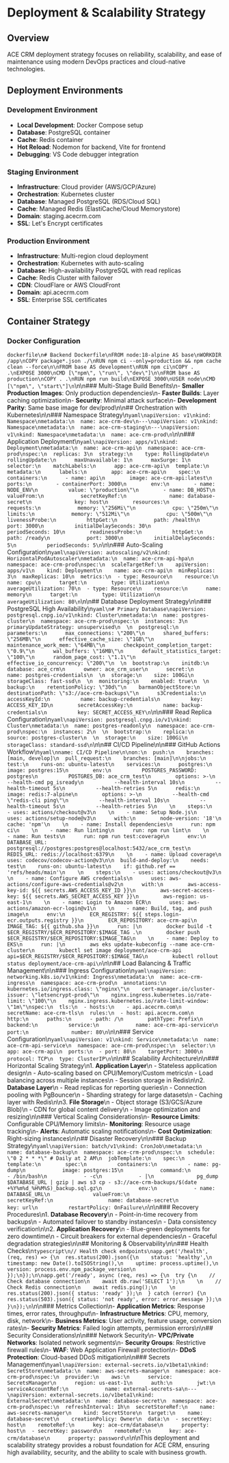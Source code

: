 # Deployment & Scalability Strategy

## Overview
ACE CRM deployment strategy focuses on reliability, scalability, and ease of maintenance using modern DevOps practices and cloud-native technologies.

## Deployment Environments

### Development Environment
- **Local Development**: Docker Compose setup
- **Database**: PostgreSQL container
- **Cache**: Redis container
- **Hot Reload**: Nodemon for backend, Vite for frontend
- **Debugging**: VS Code debugger integration

### Staging Environment
- **Infrastructure**: Cloud provider (AWS/GCP/Azure)
- **Orchestration**: Kubernetes cluster
- **Database**: Managed PostgreSQL (RDS/Cloud SQL)
- **Cache**: Managed Redis (ElastiCache/Cloud Memorystore)
- **Domain**: staging.acecrm.com
- **SSL**: Let's Encrypt certificates

### Production Environment
- **Infrastructure**: Multi-region cloud deployment
- **Orchestration**: Kubernetes with auto-scaling
- **Database**: High-availability PostgreSQL with read replicas
- **Cache**: Redis Cluster with failover
- **CDN**: CloudFlare or AWS CloudFront
- **Domain**: api.acecrm.com
- **SSL**: Enterprise SSL certificates

## Container Strategy

### Docker Configuration
```dockerfile\n# Backend Dockerfile\nFROM node:18-alpine AS base\nWORKDIR /app\nCOPY package*.json ./\nRUN npm ci --only=production && npm cache clean --force\n\nFROM base AS development\nRUN npm ci\nCOPY . .\nEXPOSE 3000\nCMD [\"npm\", \"run\", \"dev\"]\n\nFROM base AS production\nCOPY . .\nRUN npm run build\nEXPOSE 3000\nUSER node\nCMD [\"npm\", \"start\"]\n```\n\n### Multi-Stage Build Benefits\n- **Smaller Production Images**: Only production dependencies\n- **Faster Builds**: Layer caching optimization\n- **Security**: Minimal attack surface\n- **Development Parity**: Same base image for dev/prod\n\n## Orchestration with Kubernetes\n\n### Namespace Strategy\n```yaml\napiVersion: v1\nkind: Namespace\nmetadata:\n  name: ace-crm-dev\n---\napiVersion: v1\nkind: Namespace\nmetadata:\n  name: ace-crm-staging\n---\napiVersion: v1\nkind: Namespace\nmetadata:\n  name: ace-crm-prod\n```\n\n### Application Deployment\n```yaml\napiVersion: apps/v1\nkind: Deployment\nmetadata:\n  name: ace-crm-api\n  namespace: ace-crm-prod\nspec:\n  replicas: 3\n  strategy:\n    type: RollingUpdate\n    rollingUpdate:\n      maxUnavailable: 1\n      maxSurge: 1\n  selector:\n    matchLabels:\n      app: ace-crm-api\n  template:\n    metadata:\n      labels:\n        app: ace-crm-api\n    spec:\n      containers:\n      - name: api\n        image: ace-crm-api:latest\n        ports:\n        - containerPort: 3000\n        env:\n        - name: NODE_ENV\n          value: \"production\"\n        - name: DB_HOST\n          valueFrom:\n            secretKeyRef:\n              name: database-secret\n              key: host\n        resources:\n          requests:\n            memory: \"256Mi\"\n            cpu: \"250m\"\n          limits:\n            memory: \"512Mi\"\n            cpu: \"500m\"\n        livenessProbe:\n          httpGet:\n            path: /health\n            port: 3000\n          initialDelaySeconds: 30\n          periodSeconds: 10\n        readinessProbe:\n          httpGet:\n            path: /ready\n            port: 3000\n          initialDelaySeconds: 5\n          periodSeconds: 5\n```\n\n### Auto-Scaling Configuration\n```yaml\napiVersion: autoscaling/v2\nkind: HorizontalPodAutoscaler\nmetadata:\n  name: ace-crm-api-hpa\n  namespace: ace-crm-prod\nspec:\n  scaleTargetRef:\n    apiVersion: apps/v1\n    kind: Deployment\n    name: ace-crm-api\n  minReplicas: 3\n  maxReplicas: 10\n  metrics:\n  - type: Resource\n    resource:\n      name: cpu\n      target:\n        type: Utilization\n        averageUtilization: 70\n  - type: Resource\n    resource:\n      name: memory\n      target:\n        type: Utilization\n        averageUtilization: 80\n```\n\n## Database Deployment Strategy\n\n### PostgreSQL High Availability\n```yaml\n# Primary Database\napiVersion: postgresql.cnpg.io/v1\nkind: Cluster\nmetadata:\n  name: postgres-cluster\n  namespace: ace-crm-prod\nspec:\n  instances: 3\n  primaryUpdateStrategy: unsupervised\n  \n  postgresql:\n    parameters:\n      max_connections: \"200\"\n      shared_buffers: \"256MB\"\n      effective_cache_size: \"1GB\"\n      maintenance_work_mem: \"64MB\"\n      checkpoint_completion_target: \"0.9\"\n      wal_buffers: \"16MB\"\n      default_statistics_target: \"100\"\n      random_page_cost: \"1.1\"\n      effective_io_concurrency: \"200\"\n  \n  bootstrap:\n    initdb:\n      database: ace_crm\n      owner: ace_crm_user\n      secret:\n        name: postgres-credentials\n  \n  storage:\n    size: 100Gi\n    storageClass: fast-ssd\n  \n  monitoring:\n    enabled: true\n  \n  backup:\n    retentionPolicy: \"30d\"\n    barmanObjectStore:\n      destinationPath: \"s3://ace-crm-backups\"\n      s3Credentials:\n        accessKeyId:\n          name: backup-credentials\n          key: ACCESS_KEY_ID\n        secretAccessKey:\n          name: backup-credentials\n          key: SECRET_ACCESS_KEY\n```\n\n### Read Replica Configuration\n```yaml\napiVersion: postgresql.cnpg.io/v1\nkind: Cluster\nmetadata:\n  name: postgres-readonly\n  namespace: ace-crm-prod\nspec:\n  instances: 2\n  \n  bootstrap:\n    replica:\n      source: postgres-cluster\n  \n  storage:\n    size: 100Gi\n    storageClass: standard-ssd\n```\n\n## CI/CD Pipeline\n\n### GitHub Actions Workflow\n```yaml\nname: CI/CD Pipeline\n\non:\n  push:\n    branches: [main, develop]\n  pull_request:\n    branches: [main]\n\njobs:\n  test:\n    runs-on: ubuntu-latest\n    services:\n      postgres:\n        image: postgres:15\n        env:\n          POSTGRES_PASSWORD: postgres\n          POSTGRES_DB: ace_crm_test\n        options: >-\n          --health-cmd pg_isready\n          --health-interval 10s\n          --health-timeout 5s\n          --health-retries 5\n      redis:\n        image: redis:7-alpine\n        options: >-\n          --health-cmd \"redis-cli ping\"\n          --health-interval 10s\n          --health-timeout 5s\n          --health-retries 5\n    \n    steps:\n    - uses: actions/checkout@v3\n    \n    - name: Setup Node.js\n      uses: actions/setup-node@v3\n      with:\n        node-version: '18'\n        cache: 'npm'\n    \n    - name: Install dependencies\n      run: npm ci\n    \n    - name: Run linting\n      run: npm run lint\n    \n    - name: Run tests\n      run: npm run test:coverage\n      env:\n        DATABASE_URL: postgresql://postgres:postgres@localhost:5432/ace_crm_test\n        REDIS_URL: redis://localhost:6379\n    \n    - name: Upload coverage\n      uses: codecov/codecov-action@v3\n\n  build-and-deploy:\n    needs: test\n    runs-on: ubuntu-latest\n    if: github.ref == 'refs/heads/main'\n    \n    steps:\n    - uses: actions/checkout@v3\n    \n    - name: Configure AWS credentials\n      uses: aws-actions/configure-aws-credentials@v2\n      with:\n        aws-access-key-id: ${{ secrets.AWS_ACCESS_KEY_ID }}\n        aws-secret-access-key: ${{ secrets.AWS_SECRET_ACCESS_KEY }}\n        aws-region: us-east-1\n    \n    - name: Login to Amazon ECR\n      uses: aws-actions/amazon-ecr-login@v1\n    \n    - name: Build, tag, and push image\n      env:\n        ECR_REGISTRY: ${{ steps.login-ecr.outputs.registry }}\n        ECR_REPOSITORY: ace-crm-api\n        IMAGE_TAG: ${{ github.sha }}\n      run: |\n        docker build -t $ECR_REGISTRY/$ECR_REPOSITORY:$IMAGE_TAG .\n        docker push $ECR_REGISTRY/$ECR_REPOSITORY:$IMAGE_TAG\n    \n    - name: Deploy to EKS\n      run: |\n        aws eks update-kubeconfig --name ace-crm-cluster\n        kubectl set image deployment/ace-crm-api api=$ECR_REGISTRY/$ECR_REPOSITORY:$IMAGE_TAG\n        kubectl rollout status deployment/ace-crm-api\n```\n\n## Load Balancing & Traffic Management\n\n### Ingress Configuration\n```yaml\napiVersion: networking.k8s.io/v1\nkind: Ingress\nmetadata:\n  name: ace-crm-ingress\n  namespace: ace-crm-prod\n  annotations:\n    kubernetes.io/ingress.class: \"nginx\"\n    cert-manager.io/cluster-issuer: \"letsencrypt-prod\"\n    nginx.ingress.kubernetes.io/rate-limit: \"100\"\n    nginx.ingress.kubernetes.io/rate-limit-window: \"1m\"\nspec:\n  tls:\n  - hosts:\n    - api.acecrm.com\n    secretName: ace-crm-tls\n  rules:\n  - host: api.acecrm.com\n    http:\n      paths:\n      - path: /\n        pathType: Prefix\n        backend:\n          service:\n            name: ace-crm-api-service\n            port:\n              number: 80\n```\n\n### Service Configuration\n```yaml\napiVersion: v1\nkind: Service\nmetadata:\n  name: ace-crm-api-service\n  namespace: ace-crm-prod\nspec:\n  selector:\n    app: ace-crm-api\n  ports:\n  - port: 80\n    targetPort: 3000\n    protocol: TCP\n  type: ClusterIP\n```\n\n## Scalability Architecture\n\n### Horizontal Scaling Strategy\n1. **Application Layer**\n   - Stateless application design\n   - Auto-scaling based on CPU/Memory/Custom metrics\n   - Load balancing across multiple instances\n   - Session storage in Redis\n\n2. **Database Layer**\n   - Read replicas for reporting queries\n   - Connection pooling with PgBouncer\n   - Sharding strategy for large datasets\n   - Caching layer with Redis\n\n3. **File Storage**\n   - Object storage (S3/GCS/Azure Blob)\n   - CDN for global content delivery\n   - Image optimization and resizing\n\n### Vertical Scaling Considerations\n- **Resource Limits**: Configurable CPU/Memory limits\n- **Monitoring**: Resource usage tracking\n- **Alerts**: Automatic scaling notifications\n- **Cost Optimization**: Right-sizing instances\n\n## Disaster Recovery\n\n### Backup Strategy\n```yaml\napiVersion: batch/v1\nkind: CronJob\nmetadata:\n  name: database-backup\n  namespace: ace-crm-prod\nspec:\n  schedule: \"0 2 * * *\" # Daily at 2 AM\n  jobTemplate:\n    spec:\n      template:\n        spec:\n          containers:\n          - name: pg-dump\n            image: postgres:15\n            command:\n            - /bin/bash\n            - -c\n            - |\n              pg_dump $DATABASE_URL | gzip | aws s3 cp - s3://ace-crm-backups/$(date +%Y%m%d_%H%M%S)_backup.sql.gz\n            env:\n            - name: DATABASE_URL\n              valueFrom:\n                secretKeyRef:\n                  name: database-secret\n                  key: url\n          restartPolicy: OnFailure\n```\n\n### Recovery Procedures\n1. **Database Recovery**\n   - Point-in-time recovery from backups\n   - Automated failover to standby instances\n   - Data consistency verification\n\n2. **Application Recovery**\n   - Blue-green deployments for zero downtime\n   - Circuit breakers for external dependencies\n   - Graceful degradation strategies\n\n## Monitoring & Observability\n\n### Health Checks\n```typescript\n// Health check endpoints\napp.get('/health', (req, res) => {\n  res.status(200).json({\n    status: 'healthy',\n    timestamp: new Date().toISOString(),\n    uptime: process.uptime(),\n    version: process.env.npm_package_version\n  });\n});\n\napp.get('/ready', async (req, res) => {\n  try {\n    // Check database connection\n    await db.raw('SELECT 1');\n    \n    // Check Redis connection\n    await redis.ping();\n    \n    res.status(200).json({ status: 'ready' });\n  } catch (error) {\n    res.status(503).json({ status: 'not ready', error: error.message });\n  }\n});\n```\n\n### Metrics Collection\n- **Application Metrics**: Response times, error rates, throughput\n- **Infrastructure Metrics**: CPU, memory, disk, network\n- **Business Metrics**: User activity, feature usage, conversion rates\n- **Security Metrics**: Failed login attempts, permission errors\n\n## Security Considerations\n\n### Network Security\n- **VPC/Private Networks**: Isolated network segments\n- **Security Groups**: Restrictive firewall rules\n- **WAF**: Web Application Firewall protection\n- **DDoS Protection**: Cloud-based DDoS mitigation\n\n### Secrets Management\n```yaml\napiVersion: external-secrets.io/v1beta1\nkind: SecretStore\nmetadata:\n  name: aws-secrets-manager\n  namespace: ace-crm-prod\nspec:\n  provider:\n    aws:\n      service: SecretsManager\n      region: us-east-1\n      auth:\n        jwt:\n          serviceAccountRef:\n            name: external-secrets-sa\n---\napiVersion: external-secrets.io/v1beta1\nkind: ExternalSecret\nmetadata:\n  name: database-secret\n  namespace: ace-crm-prod\nspec:\n  refreshInterval: 1h\n  secretStoreRef:\n    name: aws-secrets-manager\n    kind: SecretStore\n  target:\n    name: database-secret\n    creationPolicy: Owner\n  data:\n  - secretKey: host\n    remoteRef:\n      key: ace-crm/database\n      property: host\n  - secretKey: password\n    remoteRef:\n      key: ace-crm/database\n      property: password\n```\n\nThis deployment and scalability strategy provides a robust foundation for ACE CRM, ensuring high availability, security, and the ability to scale with business growth.